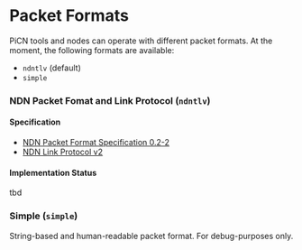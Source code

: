 # Packet Formats

PiCN tools and nodes can operate with different packet formats. At the moment, the following formats are available:

* `ndntlv` (default)
* `simple`

### NDN Packet Fomat and Link Protocol (`ndntlv`)

#### Specification

* [NDN Packet Format Specification 0.2-2](http://named-data.net/doc/NDN-packet-spec/current)
* [NDN Link Protocol v2](https://redmine.named-data.net/projects/nfd/wiki/NDNLPv2)

#### Implementation Status

tbd

### Simple (`simple`)

String-based and human-readable packet format. For debug-purposes only.

